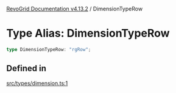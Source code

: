 [RevoGrid Documentation v4.13.2](README.md) / DimensionTypeRow

# Type Alias: DimensionTypeRow

```ts
type DimensionTypeRow: "rgRow";
```

## Defined in

[src/types/dimension.ts:1](https://github.com/revolist/revogrid/blob/4615a8613a8ac5464daeb17d7062361e3e3aa5d1/src/types/dimension.ts#L1)
